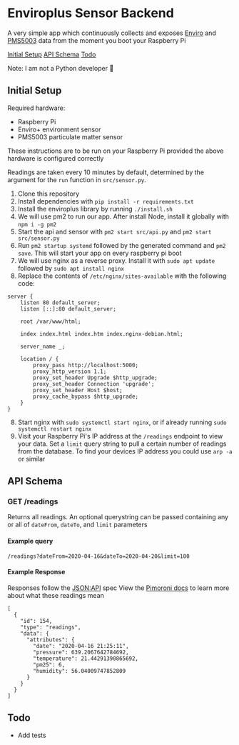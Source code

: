 # Enviroplus Sensor Backend

A very simple app which continuously collects and exposes [Enviro](https://shop.pimoroni.com/products/enviro?variant=31155658457171) and [PMS5003](https://shop.pimoroni.com/products/pms5003-particulate-matter-sensor-with-cable) data from the moment you boot your Raspberry Pi

[Initial Setup](https://github.com/LaurenceTaylor/enviro-monitor-backend#initial-setup)
[API Schema](https://github.com/LaurenceTaylor/enviro-monitor-backend#api-schema)
[Todo](https://github.com/LaurenceTaylor/enviro-monitor-backend#todo)

Note: I am not a Python developer 🙂

## Initial Setup

Required hardware:
- Raspberry Pi
- Enviro+ environment sensor
- PMS5003 particulate matter sensor

These instructions are to be run on your Raspberry Pi provided the above hardware is configured correctly

Readings are taken every 10 minutes by default, determined by the argument for the `run` function in `src/sensor.py`.

1. Clone this repository
2. Install dependencies with `pip install -r requirements.txt`
3. Install the enviroplus library by running `./install.sh`
4. We will use pm2 to run our app. After install Node, install it globally with `npm i -g pm2` 
5. Start the api and sensor with `pm2 start src/api.py` and `pm2 start src/sensor.py`
6. Run `pm2 startup systemd` followed by the generated command and `pm2 save`. This will start your app on every raspberry pi boot
7. We will use nginx as a reverse proxy. Install it with `sudo apt update` followed by `sudo apt install nginx`
8. Replace the contents of `/etc/nginx/sites-available` with the following code:
````
server {
	listen 80 default_server;
	listen [::]:80 default_server;

	root /var/www/html;

	index index.html index.htm index.nginx-debian.html;

	server_name _;

	location / {
		proxy_pass http://localhost:5000;
		proxy_http_version 1.1;
		proxy_set_header Upgrade $http_upgrade;
		proxy_set_header Connection 'upgrade';
		proxy_set_header Host $host;
		proxy_cache_bypass $http_upgrade;
	}
}
````
8. Start nginx with `sudo systemctl start nginx`, or if already running `sudo systemctl restart nginx`
9. Visit your Raspberry Pi's IP address at the `/readings` endpoint to view your data. Set a `limit` query string to pull a certain number of readings from the database. To find your devices IP address you could use `arp -a` or similar

## API Schema

### GET /readings
Returns all readings. An optional querystring can be passed containing any or all of `dateFrom`, `dateTo`, and `limit` parameters

#### Example query
`/readings?dateFrom=2020-04-16&dateTo=2020-04-20&limit=100`

#### Example Response
Responses follow the [JSON:API](https://jsonapi.org/) spec
View the [Pimoroni docs](https://learn.pimoroni.com/tutorial/sandyj/getting-started-with-enviro-plus) to learn more about what these readings mean

````
[
  {
    "id": 154,
    "type": "readings",
    "data": {
      "attributes": {
        "date": "2020-04-16 21:25:11",
        "pressure": 639.2067642784692,
        "temperature": 21.44291390865692,
        "pm25": 6,
        "humidity": 56.04009747852809
      }
    }
  }
]
````

## Todo

- Add tests
